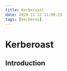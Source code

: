 ```yaml
---
title: Kerberoast
date: 2020-11-12 11:00:53
tags: [kerberos]
---
```


# Kerberoast

## Introduction

